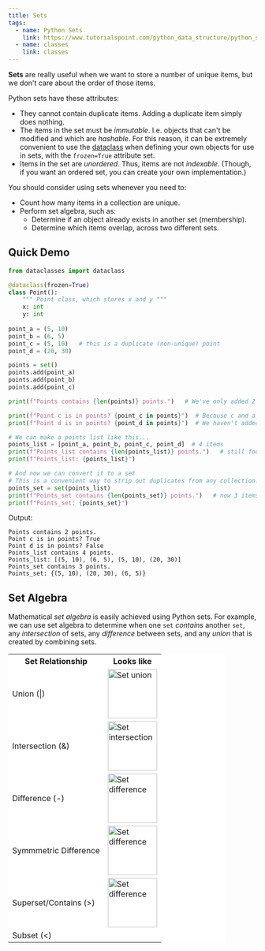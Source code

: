 ```yaml
---
title: Sets
tags: 
  - name: Python Sets
    link: https://www.tutorialspoint.com/python_data_structure/python_sets.htm
  - name: classes
    link: classes
---
```

**Sets** are really useful when we want to store a number of unique items, but we don't care about the order of those items.

Python sets have these attributes:

- They cannot contain duplicate items.  Adding a duplicate item simply does nothing.
- The items in the set must be _immutable_. I.e. objects that can't be modified and which are _hashable_. For this reason, it can be extremely convenient to use the [dataclass](classes#dataclass) when defining your own objects for use in sets, with the `frozen=True` attribute set.
- Items in the set are _unordered_. Thus, items are not _indexable_.  (Though, if you want an ordered set, you can create your own implementation.)

You should consider using sets whenever you need to:

- Count how many items in a collection are unique.
- Perform set algebra, such as:
  - Determine if an object already exists in another set (membership).
  - Determine which items overlap, across two different sets.

## Quick Demo

```python
from dataclasses import dataclass

@dataclass(frozen=True)
class Point():
    """ Point class, which stores x and y """
    x: int
    y: int
    
point_a = (5, 10)
point_b = (6, 5)
point_c = (5, 10)   # this is a duplicate (non-unique) point
point_d = (20, 30)

points = set()
points.add(point_a)
points.add(point_b)
points.add(point_c)

print(f"Points contains {len(points)} points.")   # We've only added 2 unique points

print(f"Point c is in points? {point_c in points}")  # Because c and a are actually the same
print(f"Point d is in points? {point_d in points}")  # We haven't added this

# We can make a points list like this...
points_list = [point_a, point_b, point_c, point_d]  # 4 items
print(f"Points_list contains {len(points_list)} points.")   # still four items
print(f"Points_list: {points_list}")

# And now we can convert it to a set
# This is a convenient way to strip out duplicates from any collection!
points_set = set(points_list)
print(f"Points_set contains {len(points_set)} points.")   # now 3 items
print(f"Points_set: {points_set}")
```

Output:

```text
Points contains 2 points.
Point c is in points? True
Point d is in points? False
Points_list contains 4 points.
Points_list: [(5, 10), (6, 5), (5, 10), (20, 30)]
Points_set contains 3 points.
Points_set: {(5, 10), (20, 30), (6, 5)}
```

## Set Algebra

Mathematical _set algebra_ is easily achieved using Python sets. For example, we can use set algebra to determine when one `set` _contains_ another `set`, any _intersection_ of sets, any _difference_ between sets, and any _union_ that is created by combining sets.

<table class="dazbo-table" style="background: white; width: 440px">
    <tr>
      <th>Set Relationship</th>
      <th>Looks like</th>
    </tr>
    <tr><td>Union (|)</td><td><img src="{{'/assets/images/set_union.png' | relative_url }}" alt="Set union" style="width:100px;"/></td></tr>
    <tr><td>Intersection (&)</td><td><img src="{{'/assets/images/set_intersection.png' | relative_url }}" alt="Set intersection" style="width:100px;"/></td></tr>
    <tr><td>Difference (-)</td><td><img src="{{'/assets/images/set_difference.png' | relative_url }}" alt="Set difference" style="width:100px;"/></td></tr>
    <tr><td>Symmmetric Difference</td><td><img src="{{'/assets/images/symmetric_diff.png' | relative_url }}" alt="Set difference" style="width:100px;"/></td></tr>
    <tr><td>Superset/Contains (>)</td><td><img src="{{'/assets/images/set_superset.png' | relative_url }}" alt="Set difference" style="width:100px;"/></td></tr> 
    <tr><td>Subset (<)</td><td></td></tr>    
</table>
